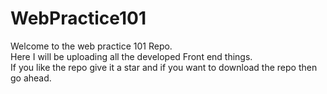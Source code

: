 # WebPractice101
Welcome to the web practice 101 Repo.<br>
Here I will be uploading all the developed Front end things. <br>
If you like the repo give it a star and if you want to download the repo then go ahead.
